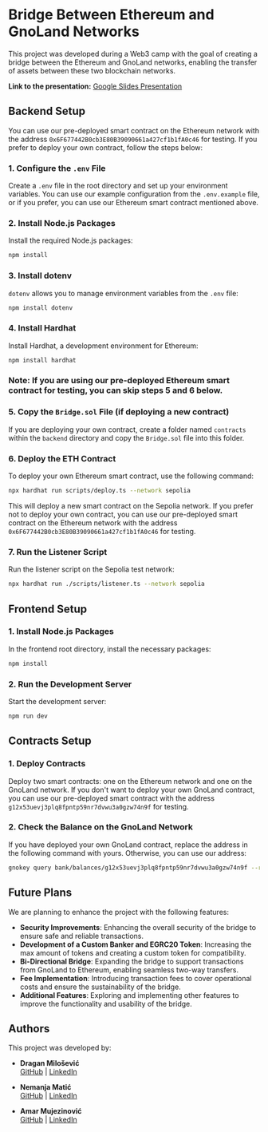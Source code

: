 # Bridge Between Ethereum and GnoLand Networks

This project was developed during a Web3 camp with the goal of creating a bridge between the Ethereum and GnoLand networks, enabling the transfer of assets between these two blockchain networks.

**Link to the presentation:** [Google Slides Presentation](https://docs.google.com/presentation/d/1EOhX7evzmfzrT6Zbcnvr3jNX9tTJ98E6Bl-bggafD9Y/edit#slide=id.g115b257f0b0_1_15)

## Backend Setup

You can use our pre-deployed smart contract on the Ethereum network with the address `0x6F677442B0cb3E80B39090661a427cf1b1fA0c46` for testing. If you prefer to deploy your own contract, follow the steps below:

### 1. Configure the `.env` File

Create a `.env` file in the root directory and set up your environment variables. You can use our example configuration from the `.env.example` file, or if you prefer, you can use our Ethereum smart contract mentioned above.

### 2. Install Node.js Packages

Install the required Node.js packages:

```bash
npm install
```

### 3. Install dotenv

`dotenv` allows you to manage environment variables from the `.env` file:

```bash
npm install dotenv
```

### 4. Install Hardhat

Install Hardhat, a development environment for Ethereum:

```bash
npm install hardhat
```

### **Note:** If you are using our pre-deployed Ethereum smart contract for testing, you can skip steps 5 and 6 below.

### 5. Copy the `Bridge.sol` File (if deploying a new contract)

If you are deploying your own contract, create a folder named `contracts` within the `backend` directory and copy the `Bridge.sol` file into this folder.

### 6. Deploy the ETH Contract

To deploy your own Ethereum smart contract, use the following command:

```bash
npx hardhat run scripts/deploy.ts --network sepolia
```

This will deploy a new smart contract on the Sepolia network. If you prefer not to deploy your own contract, you can use our pre-deployed smart contract on the Ethereum network with the address `0x6F677442B0cb3E80B39090661a427cf1b1fA0c46` for testing.

### 7. Run the Listener Script

Run the listener script on the Sepolia test network:

```bash
npx hardhat run ./scripts/listener.ts --network sepolia
```

## Frontend Setup

### 1. Install Node.js Packages

In the frontend root directory, install the necessary packages:

```bash
npm install
```

### 2. Run the Development Server

Start the development server:

```bash
npm run dev
```

## Contracts Setup

### 1. Deploy Contracts

Deploy two smart contracts: one on the Ethereum network and one on the GnoLand network. If you don't want to deploy your own GnoLand contract, you can use our pre-deployed smart contract with the address `g12x53uevj3plq8fpntp59nr7dvwu3a0gzw74n9f` for testing.

### 2. Check the Balance on the GnoLand Network

If you have deployed your own GnoLand contract, replace the address in the following command with yours. Otherwise, you can use our address:

```bash
gnokey query bank/balances/g12x53uevj3plq8fpntp59nr7dvwu3a0gzw74n9f --remote https://rpc.test4.gno.land:443
```

## Future Plans

We are planning to enhance the project with the following features:

- **Security Improvements**: Enhancing the overall security of the bridge to ensure safe and reliable transactions.
- **Development of a Custom Banker and EGRC20 Token**: Increasing the max amount of tokens and creating a custom token for compatibility.
- **Bi-Directional Bridge**: Expanding the bridge to support transactions from GnoLand to Ethereum, enabling seamless two-way transfers.
- **Fee Implementation**: Introducing transaction fees to cover operational costs and ensure the sustainability of the bridge.
- **Additional Features**: Exploring and implementing other features to improve the functionality and usability of the bridge.

## Authors

This project was developed by:

- **Dragan Milošević**  
  [GitHub](https://github.com/Milosevic02) | [LinkedIn](https://www.linkedin.com/in/dragan-milosevic3/)

- **Nemanja Matić**  
  [GitHub](https://github.com/Nemanya8) | [LinkedIn](https://www.linkedin.com/in/nemanjamatic/)

- **Amar Mujezinović**  
  [GitHub](https://github.com/amaramci) | [LinkedIn](https://www.linkedin.com/in/amar-mujezinovic/)
